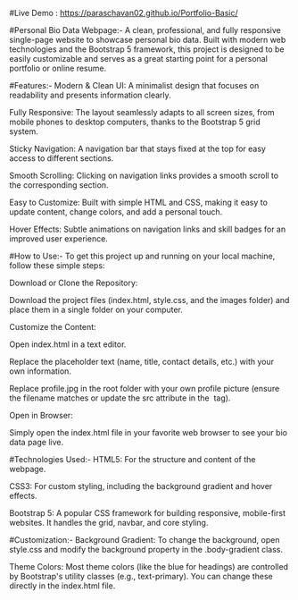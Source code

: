 #Live Demo : https://paraschavan02.github.io/Portfolio-Basic/

#Personal Bio Data Webpage:-
A clean, professional, and fully responsive single-page website to showcase personal bio data. Built with modern web technologies and the Bootstrap 5 framework, this project is designed to be easily customizable and serves as a great starting point for a personal portfolio or online resume.

#Features:-
Modern & Clean UI: A minimalist design that focuses on readability and presents information clearly.

Fully Responsive: The layout seamlessly adapts to all screen sizes, from mobile phones to desktop computers, thanks to the Bootstrap 5 grid system.

Sticky Navigation: A navigation bar that stays fixed at the top for easy access to different sections.

Smooth Scrolling: Clicking on navigation links provides a smooth scroll to the corresponding section.

Easy to Customize: Built with simple HTML and CSS, making it easy to update content, change colors, and add a personal touch.

Hover Effects: Subtle animations on navigation links and skill badges for an improved user experience.

#How to Use:-
To get this project up and running on your local machine, follow these simple steps:

Download or Clone the Repository:

Download the project files (index.html, style.css, and the images folder) and place them in a single folder on your computer.

Customize the Content:

Open index.html in a text editor.

Replace the placeholder text (name, title, contact details, etc.) with your own information.

Replace profile.jpg in the root folder with your own profile picture (ensure the filename matches or update the src attribute in the <img> tag).

Open in Browser:

Simply open the index.html file in your favorite web browser to see your bio data page live.

#Technologies Used:-
HTML5: For the structure and content of the webpage.

CSS3: For custom styling, including the background gradient and hover effects.

Bootstrap 5: A popular CSS framework for building responsive, mobile-first websites. It handles the grid, navbar, and core styling.

#Customization:-
Background Gradient: To change the background, open style.css and modify the background property in the .body-gradient class.

Theme Colors: Most theme colors (like the blue for headings) are controlled by Bootstrap's utility classes (e.g., text-primary). You can change these directly in the index.html file.
